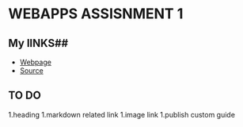 #  WEBAPPS ASSISNMENT 1 #

## My lINKS##
- [Webpage ](https://www.google.com "Working With Markdown Webpage")
- [Source](https://github.com/saikirandd/webapps-assignment-1- "Working With Markdown Source")

## TO DO ##
1.heading
1.markdown related link
1.image link
1.publish custom guide



